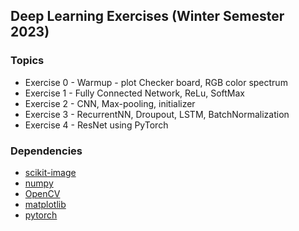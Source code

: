 ## Deep Learning Exercises (Winter Semester 2023)


### Topics
* Exercise 0 - Warmup - plot Checker board, RGB color spectrum
* Exercise 1 - Fully Connected Network, ReLu, SoftMax
* Exercise 2 - CNN, Max-pooling, initializer
* Exercise 3 - RecurrentNN, Droupout, LSTM, BatchNormalization
* Exercise 4 - ResNet using PyTorch

### Dependencies

* [scikit-image](http://scikit-image.org/)
* [numpy](https://www.numpy.org/)
* [OpenCV](https://pypi.org/project/opencv-python/)
* [matplotlib](https://matplotlib.org)
* [pytorch](https://pytorch.org)